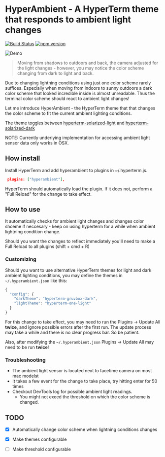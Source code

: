 # HyperAmbient - A HyperTerm theme that responds to ambient light changes

[![Build Status](https://travis-ci.org/jamox/hyperambient.svg?branch=master)](https://travis-ci.org/jamox/hyperambient)
[![npm version](https://badge.fury.io/js/hyperambient.svg)](https://badge.fury.io/js/hyperambient)

![Demo](https://github.com/jamox/hyperambient/blob/master/hyperambient.gif)

> Moving from shadows to outdoors and back, the camera adjusted for the light changes - however, you may notice the color scheme changing from dark to light and back.

Due to changing lightning conditions using just one color scheme rarely suffices. Especially when moving from indoors to sunny outdoors a dark color scheme that looked incredible inside is almost unreadable.
Thus the terminal color scheme should react to ambient light changes!

Let me introduce HyperAmbient - the HyperTerm theme that that changes the color scheme to fit the current ambient lighting conditions.

The theme toggles between [hyperterm-solarized-light](https://www.npmjs.com/package/hyperterm-solarized-light) and  [hyperterm-solarized-dark](https://www.npmjs.com/package/hyperterm-solarized-dark)

NOTE: Currently underlying implementation for accessing ambient light sensor data only works in OSX.

## How install

Install HyperTerm and add hyperambient to plugins in ~/.hyperterm.js.
```json
 plugins: ["hyperambient"],
 ```

HyperTerm should automatically load the plugin. If it does not, perform a "Full Reload" for the change to take effect.

## How to use

It automatically checks for ambient light changes and changes color shceme if neccesary - keep on using hyperterm for a while when ambient lightning condition change.

Should you want the changes to reflect immediately you'll need to make a Full Reload to all plugins (shift + cmd + R)

### Customizing

Should you want to use alternative HyperTerm themes for light and dark ambient lighting conditions, you may define the themes in `~/.hyperambient.json` like this:

```javascript
{
  "config": {
    "darkTheme": "hyperterm-gruvbox-dark",
    "lightTheme": "hyperterm-one-light"
  }
}
```

For this change to take effect, you may need to run the Plugins -> Update All  **twice**, and ignore possible errors after the first run.
The update process may take a while and there is no clear progress bar. So be patient.

Also, after modifying the `~/.hyperambient.json` Plugins -> Update All may need to be run **twice**!

### Troubleshooting

* The ambient light sensor is located next to facetime camera on most mac modelst
* It takes a few event for the change to take place, try hitting enter for 50 times
* Checkout DevTools log for possible ambient light readings.
  * You might not exeed the threshold on which the color scheme is changed.

## TODO

- [x] Automatically change color scheme when lightning conditions changes
- [x] Make themes configurable
- [ ] Make threshold configurable

